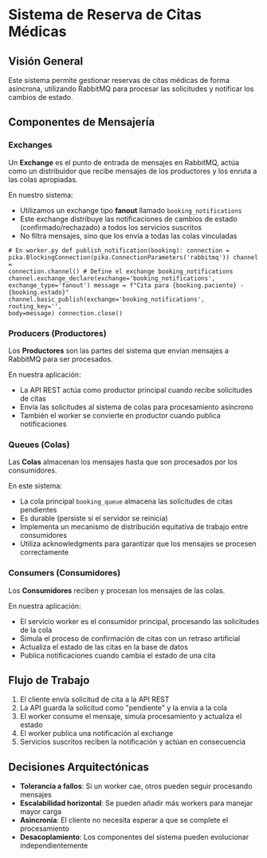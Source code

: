 # Sistema de Reserva de Citas Médicas

## Visión General
Este sistema permite gestionar reservas de citas médicas de forma asíncrona, utilizando RabbitMQ para procesar las solicitudes y notificar los cambios de estado.

## Componentes de Mensajería

### Exchanges
Un **Exchange** es el punto de entrada de mensajes en RabbitMQ, actúa como un distribuidor que recibe mensajes de los productores y los enruta a las colas apropiadas.

En nuestro sistema:
- Utilizamos un exchange tipo **fanout** llamado `booking_notifications`
- Este exchange distribuye las notificaciones de cambios de estado (confirmado/rechazado) a todos los servicios suscritos
- No filtra mensajes, sino que los envía a todas las colas vinculadas

<code># En worker.py
def publish_notification(booking):
    connection = pika.BlockingConnection(pika.ConnectionParameters('rabbitmq'))
    channel = connection.channel()
    # Define el exchange booking_notifications
    channel.exchange_declare(exchange='booking_notifications', exchange_type='fanout')
    message = f"Cita para {booking.paciente} - {booking.estado}"
    channel.basic_publish(exchange='booking_notifications', routing_key='', body=message)
    connection.close() </code>

### Producers (Productores)
Los **Productores** son las partes del sistema que envían mensajes a RabbitMQ para ser procesados.

En nuestra aplicación:
- La API REST actúa como productor principal cuando recibe solicitudes de citas
- Envía las solicitudes al sistema de colas para procesamiento asíncrono
- También el worker se convierte en productor cuando publica notificaciones

### Queues (Colas)
Las **Colas** almacenan los mensajes hasta que son procesados por los consumidores.

En este sistema:
- La cola principal `booking_queue` almacena las solicitudes de citas pendientes
- Es durable (persiste si el servidor se reinicia)
- Implementa un mecanismo de distribución equitativa de trabajo entre consumidores
- Utiliza acknowledgments para garantizar que los mensajes se procesen correctamente

### Consumers (Consumidores)
Los **Consumidores** reciben y procesan los mensajes de las colas.

En nuestra aplicación:
- El servicio worker es el consumidor principal, procesando las solicitudes de la cola
- Simula el proceso de confirmación de citas con un retraso artificial
- Actualiza el estado de las citas en la base de datos
- Publica notificaciones cuando cambia el estado de una cita

## Flujo de Trabajo
1. El cliente envía solicitud de cita a la API REST
2. La API guarda la solicitud como "pendiente" y la envía a la cola
3. El worker consume el mensaje, simula procesamiento y actualiza el estado
4. El worker publica una notificación al exchange
5. Servicios suscritos reciben la notificación y actúan en consecuencia

## Decisiones Arquitectónicas
- **Tolerancia a fallos**: Si un worker cae, otros pueden seguir procesando mensajes
- **Escalabilidad horizontal**: Se pueden añadir más workers para manejar mayor carga
- **Asincronía**: El cliente no necesita esperar a que se complete el procesamiento
- **Desacoplamiento**: Los componentes del sistema pueden evolucionar independientemente
